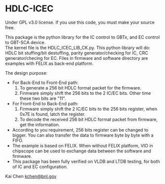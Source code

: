 # HDLC-ICEC
Under GPL v3.0 license. If you use this code, you must make your source free.

This package is the python library for the IC control to GBTx, and EC control to GBT-SCA device.  
The kernel file is the HDLC\_ICEC\_LIB\_CK.py. This python library will do: HDLC bit stuffing/bit destuffing, parity generator/checking for IC, CRC generator/checing for EC. Files in firmware and software directory are examples with FELIX as back-end platform.

The design purpose:  
- For Back-End to Front-End path:  
  1. To generate a 256 bit HDLC format packet for the firmware.  
  2. Firmware simply shift the 256 bits to the 2 IC/EC bits. Other time these two bits are "11".  
- For Front-End to Back-End path:  
  1. Firmware simply shift the 2 IC/EC bits to the 256 bits register, when 0x7E is found, latch the register.   
  2. To decode the received 256 bit HDLC format packet from firmware, get the information.    
- According to you requirement, 256 bits register can be changed to bigger. You can also transfer the data to firmware byte by byte with a FIFO.  
- The example is based on FELIX. When without FELIX platform, VIO in chipscope can be used to exchange data between the software and firmware.  
- This package has been fully verified on VLDB and LTDB testing, for both of IC and EC configuration.
 
Kai Chen <kchen@bnl.gov>

